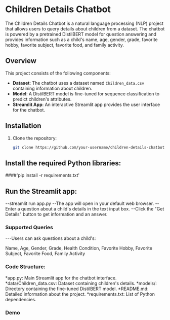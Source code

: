 # Children Details Chatbot

The Children Details Chatbot is a natural language processing (NLP) project that allows users to query details about children from a dataset. The chatbot is powered by a pretrained DistilBERT model for question answering and provides information such as a child's name, age, gender, grade, favorite hobby, favorite subject, favorite food, and family activity.

## Overview

This project consists of the following components:

- **Dataset**: The chatbot uses a dataset named `Children_data.csv` containing information about children.
- **Model**: A DistilBERT model is fine-tuned for sequence classification to predict children's attributes.
- **Streamlit App**: An interactive Streamlit app provides the user interface for the chatbot.

## Installation

1. Clone the repository:
   ```bash
   git clone https://github.com/your-username/children-details-chatbot.git
   
## Install the required Python libraries:

####'pip install -r requirements.txt'

## Run the Streamlit app:

--streamlit run app.py
--The app will open in your default web browser.
--Enter a question about a child's details in the text input box.
--Click the "Get Details" button to get information and an answer.

### Supported Queries
---Users can ask questions about a child's:

Name,
Age,
Gender,
Grade,
Health Condition,
Favorite Hobby,
Favorite Subject,
Favorite Food,
Family Activity

### Code Structure:
*app.py: Main Streamlit app for the chatbot interface.
*data/Children_data.csv: Dataset containing children's details.
*models/: Directory containing the fine-tuned DistilBERT model.
*README.md: Detailed information about the project.
*requirements.txt: List of Python dependencies.

### Demo

